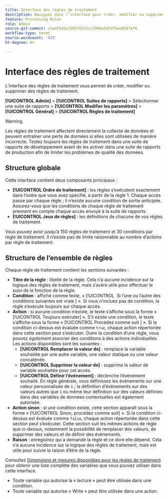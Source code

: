 ```yaml
---
title: Interface des règles de traitement
description: Naviguez dans l’interface pour créer, modifier ou supprimer des règles de traitement.
feature: Processing Rules
role: Admin
source-git-commit: c2adf6d2e328378332cc290ba2dfd75ee6587ef6
workflow-type: tm+mt
source-wordcount: '475'
ht-degree: 0%

---
```


# Interface des règles de traitement

L’interface des règles de traitement vous permet de créer, modifier ou supprimer des règles de traitement.

**[!UICONTROL Admin]** > **[!UICONTROL Suites de rapports]** > Sélectionner une suite de rapports > **[!UICONTROL Modifier les paramètres]** > **[!UICONTROL Général]** > **[!UICONTROL Règles de traitement]**

>[!WARNING]
>
>Les règles de traitement affectent directement la collecte de données et peuvent entraîner une perte de données si elles sont utilisées de manière incorrecte. Testez toujours les règles de traitement dans une suite de rapports de développement avant de les activer dans une suite de rapports de production afin de limiter les problèmes de qualité des données.

## Structure globale

Cette interface contient deux composants principaux :

* **[!UICONTROL Ordre de traitement]** : les règles s’exécutent exactement dans l’ordre que vous avez spécifié, à partir de la règle 1. Chaque accès passe par chaque règle ; il n’existe aucune condition de sortie anticipée. Assurez-vous que les conditions de chaque règle de traitement prennent en compte chaque accès envoyé à la suite de rapports.
* **[!UICONTROL Jeux de règles]** : les définitions de chacune de vos règles de traitement.

Vous pouvez avoir jusqu’à 150 règles de traitement et 30 conditions par règle de traitement. Il n’existe pas de limite raisonnable au nombre d’actions par règle de traitement.

## Structure de l’ensemble de règles

Chaque règle de traitement contient les sections suivantes :

* **Titre de la règle** : libellé de la règle. Cela n’a aucune incidence sur la logique des règles de traitement, mais s’avère utile pour effectuer le suivi de la fonction de la règle.
* **Condition** : affiché comme texte, « [!UICONTROL &#x200B; Si l’une ou l’autre des conditions suivantes est vraie &#x200B;] ». Si vous n’incluez pas de condition, la règle s’exécute toujours sur chaque accès.
* **Action** : si aucune condition n’existe, le texte s’affiche sous la forme « [!UICONTROL Toujours exécuter] ». S’il existe une condition, le texte s’affiche sous la forme « [!UICONTROL Procédez comme suit &#x200B;] ». Si la condition ci-dessus est évaluée comme `true`, chaque action répertoriée dans cette section peut s’exécuter. Outre la condition d’une règle, vous pouvez _également_ associer des conditions à des actions individuelles. Les actions disponibles sont les suivantes :
   * **[!UICONTROL Remplacer la valeur de]** : remplace la variable souhaitée par une autre variable, une valeur statique ou une valeur concaténée.
   * **[!UICONTROL Supprimer la valeur de]** : supprime la valeur de variable souhaitée pour cet accès.
   * **[!UICONTROL Définir l’événement]** : déclenche l’événement souhaité. En règle générale, vous définissez les événements sur une valeur personnalisée de `1` ; la définition d’événements sur des valeurs autres que `1` ou même leur définition sur des valeurs définies dans des variables de données contextuelles est également autorisée.
* **Action sinon** : si une condition existe, cette section apparaît sous la forme « [!UICONTROL Sinon, procédez comme suit] ». Si la condition ci-dessus est évaluée comme `false`, chaque action répertoriée dans cette section peut s’exécuter. Cette section suit les mêmes actions de règle que ci-dessus, notamment la possibilité de remplacer des valeurs, de supprimer des valeurs et de définir des événements.
* **Raison** : enregistrez qui a demandé la règle et ce dont elle dépend. Cela n’a aucune incidence sur la logique des règles de traitement, mais est utile pour suivre la raison d’être de la règle.

Consultez [Dimensions et mesures disponibles pour les règles de traitement](pr-variables.md) pour obtenir une liste complète des variables que vous pouvez utiliser dans cette interface.

* Toute variable qui autorise la « lecture » peut être utilisée dans une condition.
* Toute variable qui autorise « Write » peut être utilisée dans une action.
